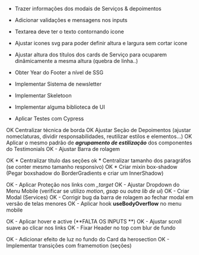 * Trazer informações dos modais de Serviços & depoimentos
* Adicionar validações e mensagens nos inputs


* Textarea deve ter o texto contornando icone
* Ajustar icones svg para poder definir altura e largura sem cortar icone

* Ajustar altura dos títulos dos cards de Serviço para ocuparem dinâmicamente a mesma altura (quebra de linha..)
* Obter Year do Footer a nível de SSG
* Implementar Sistema de newsletter



* Implementar Skeletoon
* Implementar alguma biblioteca de UI
* Aplicar Testes com Cypress


OK Centralizar técnica de borda
OK Ajustar Seção de Depoimentos (ajustar nomeclaturas, dividir responsabilidades, reutilizar estilos e elementos...)
OK Aplicar o mesmo padrão de ***agrupamento de estilização*** dos componentes do Testimonials
OK - Ajustar Barra de rolagem

OK * Centralizar título das seções
ok * Centralizar tamanho dos paragráfos (se conter mesmo tamanho responsivo)
OK * Criar mixin box-shadow (Pegar boxshadow do BorderGradients e criar um InnerShadow)

OK - Aplicar Proteção nos links com *_target*
OK - Ajustar Dropdown do Menu Mobile (verificar se utilizo *motion*, *gsap* ou *outra lib de ui*)
OK - Criar Modal (Services)
OK - Corrigir bug da barra de rolagem ao fechar modal em versão de telas menores
OK - Aplicar hook **useBodyOverflow** no menu mobile

OK - Aplicar hover e active (**FALTA OS INPUTS **)
OK - Ajustar scroll suave ao clicar nos links
OK - Fixar Header no top com blur de fundo

OK - Adicionar efeito de luz no fundo do Card da herosection
OK - Implementar transições com framemotion (seções)





